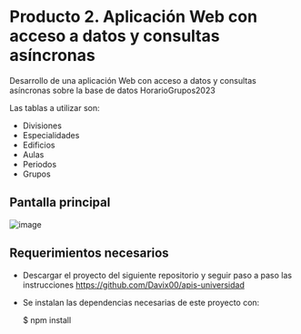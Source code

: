 # Producto 2. Aplicación Web con acceso a datos y consultas asíncronas
Desarrollo de una aplicación Web con acceso a datos y consultas asíncronas sobre la base de datos HorarioGrupos2023

Las tablas a utilizar son:
- Divisiones
- Especialidades
- Edificios
- Aulas
- Periodos
- Grupos
## Pantalla principal
![image](https://github.com/Perla1802/Producto-2---PWA/assets/59744172/f97c6aec-b33a-46ca-b699-51cb8aa42ae8)

## Requerimientos necesarios
- Descargar el proyecto del siguiente repositorio y seguir paso a paso las instrucciones
  https://github.com/Davix00/apis-universidad

- Se instalan las dependencias necesarias de este proyecto con:


    $ npm install

